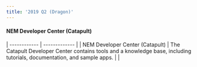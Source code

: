 ```yaml
---
title: '2019 Q2 (Dragon)'
---
```


#### NEM Developer Center (Catapult)


| ------------ | ------------- |
| NEM Developer Center (Catapult) | The Catapult Developer Center contains tools and a knowledge base, including tutorials, documentation, and sample apps. |
|